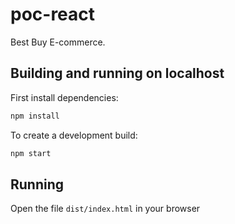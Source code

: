 # poc-react

Best Buy E-commerce.

## Building and running on localhost

First install dependencies:

```sh
npm install
```


To create a development build:

```sh
npm start
```

## Running

Open the file `dist/index.html` in your browser

